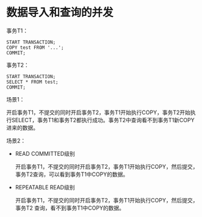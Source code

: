 # 数据导入和查询的并发<a name="ZH-CN_TOPIC_0289900745"></a>

事务T1：

```
START TRANSACTION;
COPY test FROM '...';
COMMIT;
```

事务T2：

```
START TRANSACTION;
SELECT * FROM test;
COMMIT;
```

场景1：

开启事务T1，不提交的同时开启事务T2，事务T1开始执行COPY，事务T2开始执行SELECT，事务T1和事务T2都执行成功。事务T2中查询看不到事务T1新COPY进来的数据。

场景2：

-   READ COMMITTED级别

    开启事务T1，不提交的同时开启事务T2，事务T1开始执行COPY，然后提交，事务T2查询，可以看到事务T1中COPY的数据。

-   REPEATABLE READ级别

    开启事务T1，不提交的同时开启事务T2，事务T1开始执行COPY，然后提交，事务T2 查询，看不到事务T1中COPY的数据。


